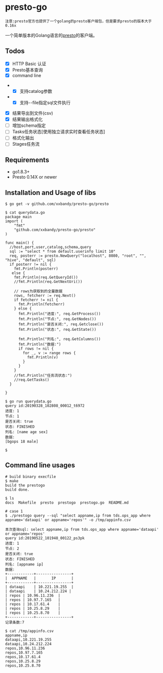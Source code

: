 # presto-go

`注意:presto官方也提供了一个golang的presto客户端包，但是要求presto的版本大于0.16x`

一个简单版本的Golang语言的[presto](https://prestodb.github.io/)的客户端。



## Todos

- [X] HTTP Basic 认证
- [X] Presto基本查询
- [X] command line
- - [X] 支持catalog参数
- - [X] 支持--file指定sql文件执行
- [X] 结果导出到文件(csv)
- [X] 结果输出格式化
- [ ] 增加schema指定
- [ ] Tasks任务状态[使用独立请求实时查看任务状态]
- [ ] 格式化输出
- [ ] Stages任务流

## Requirements

- go1.8.3+
- Presto 0.14X or newer 


## Installation and Usage of libs

```
$ go get -v github.com/xxbandy/presto-go/presto

$ cat querydata.go
package main
import (
    "fmt"
    "github.com/xxbandy/presto-go/presto"
)

func main() {
  //host,port,user,catalog,schema,query
  sql := "select * from default.userinfo limit 10"
  req, posterr := presto.NewQuery("localhost", 8080, "root", "", "hive", "default", sql)
  if posterr != nil {
    fmt.Println(posterr)
   else {
    fmt.Println(req.GetQueryId())
    //fmt.Println(req.GetNextUri())

    // rows为获取到的全量数据
    rows, fetcherr := req.Next()
    if fetcherr != nil {
      fmt.Println(fetcherr)
    } else {
      fmt.Println("进度:", req.GetProcess())
      fmt.Println("节点:", req.GetNodes())
      fmt.Println("是否关闭:", req.Getclose())
      fmt.Println("状态:", req.GetState())

      fmt.Println("列名:", req.GetColumns())
      fmt.Println("数据:")
      if rows != nil {
        for _, v := range rows {
          fmt.Println(v)
        }
      }
    }
    //fmt.Println("任务流状态:")
    //req.GetTasks()
  }

}

$ go run querydata.go
query id:20190328_102808_00012_t6972
进度: 1
节点: 1
是否关闭: true
状态: FINISHED
列名: [name age sex]
数据:
[bgops 18 male]

$ 
```

## Command line usages

```
# build binary execfile
$ make
build the prestogo
build done.

$ ls
docs  Makefile  presto  prestogo  prestogo.go  README.md

# case 1
$ ./prestogo query --sql "select appname,ip from tds.ops_app where appname='dataapi' or appname='repos'" -o /tmp/appinfo.csv

本次查询sql: select appname,ip from tds.ops_app where appname='dataapi' or appname='repos'
query id:20190522_101948_00122_ps3pk
进度: 1
节点: 2
是否关闭: true
状态: FINISHED
列名: [appname ip]
数据:
+------------+----------------+
|  APPNAME   |       IP       |
+------------+----------------+
| dataapi    | 10.221.19.255  |
| dataapi    | 10.24.212.224 |
| repos | 10.96.11.236  |
| repos | 10.97.7.165   |
| repos | 10.17.61.4    |
| repos | 10.25.8.29    |
| repos | 10.25.8.70    |
+------------+----------------+
记录条数:7

$ cat /tmp/appinfo.csv
appname,ip
dataapi,10.221.19.255
dataapi,10.24.212.224
repos,10.96.11.236
repos,10.97.7.165
repos,10.17.61.4
repos,10.25.8.29
repos,10.25.8.70

```
